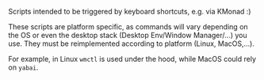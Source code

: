Scripts intended to be triggered by keyboard shortcuts, e.g. via KMonad :)

These scripts are platform specific, as commands will vary depending on the OS or even the desktop
stack (Desktop Env/Window Manager/...) you use. They must be reimplemented according to platform
(Linux, MacOS,...).

For example, in Linux `wmctl` is used under the hood, while MacOS could rely on `yabai`.


